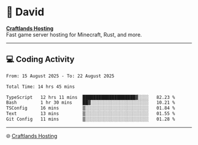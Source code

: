 # 👋 David

**[Craftlands Hosting](https://craftlands.host)**  
Fast game server hosting for Minecraft, Rust, and more.

---

## 💻 Coding Activity

<!--START_SECTION:waka-->

```txt
From: 15 August 2025 - To: 22 August 2025

Total Time: 14 hrs 45 mins

TypeScript   12 hrs 11 mins  ████████████████████▓░░░░   82.23 %
Bash         1 hr 30 mins    ██▓░░░░░░░░░░░░░░░░░░░░░░   10.21 %
TSConfig     16 mins         ▒░░░░░░░░░░░░░░░░░░░░░░░░   01.84 %
Text         13 mins         ▒░░░░░░░░░░░░░░░░░░░░░░░░   01.55 %
Git Config   11 mins         ▒░░░░░░░░░░░░░░░░░░░░░░░░   01.28 %
```

<!--END_SECTION:waka-->

---

🌐 [Craftlands Hosting](https://craftlands.host)  
